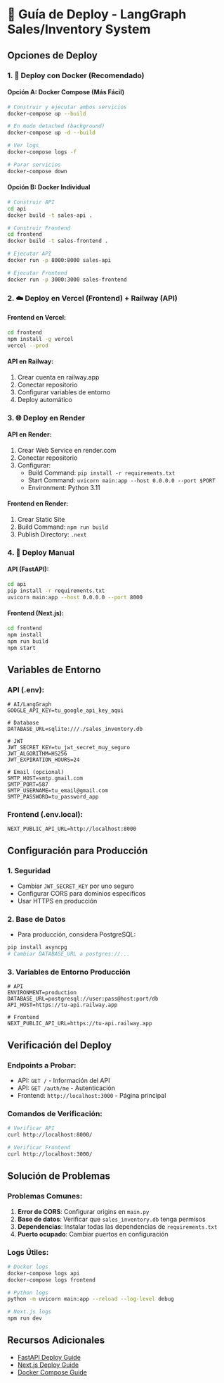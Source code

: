 # 🚀 Guía de Deploy - LangGraph Sales/Inventory System

## Opciones de Deploy

### 1. 🐳 Deploy con Docker (Recomendado)

#### Opción A: Docker Compose (Más Fácil)

```bash
# Construir y ejecutar ambos servicios
docker-compose up --build

# En modo detached (background)
docker-compose up -d --build

# Ver logs
docker-compose logs -f

# Parar servicios
docker-compose down
```

#### Opción B: Docker Individual

```bash
# Construir API
cd api
docker build -t sales-api .

# Construir Frontend
cd frontend
docker build -t sales-frontend .

# Ejecutar API
docker run -p 8000:8000 sales-api

# Ejecutar Frontend
docker run -p 3000:3000 sales-frontend
```

### 2. ☁️ Deploy en Vercel (Frontend) + Railway (API)

#### Frontend en Vercel:

```bash
cd frontend
npm install -g vercel
vercel --prod
```

#### API en Railway:

1. Crear cuenta en railway.app
2. Conectar repositorio
3. Configurar variables de entorno
4. Deploy automático

### 3. 🌐 Deploy en Render

#### API en Render:

1. Crear Web Service en render.com
2. Conectar repositorio
3. Configurar:
   - Build Command: `pip install -r requirements.txt`
   - Start Command: `uvicorn main:app --host 0.0.0.0 --port $PORT`
   - Environment: Python 3.11

#### Frontend en Render:

1. Crear Static Site
2. Build Command: `npm run build`
3. Publish Directory: `.next`

### 4. 🚀 Deploy Manual

#### API (FastAPI):

```bash
cd api
pip install -r requirements.txt
uvicorn main:app --host 0.0.0.0 --port 8000
```

#### Frontend (Next.js):

```bash
cd frontend
npm install
npm run build
npm start
```

## Variables de Entorno

### API (.env):

```env
# AI/LangGraph
GOOGLE_API_KEY=tu_google_api_key_aqui

# Database
DATABASE_URL=sqlite:///./sales_inventory.db

# JWT
JWT_SECRET_KEY=tu_jwt_secret_muy_seguro
JWT_ALGORITHM=HS256
JWT_EXPIRATION_HOURS=24

# Email (opcional)
SMTP_HOST=smtp.gmail.com
SMTP_PORT=587
SMTP_USERNAME=tu_email@gmail.com
SMTP_PASSWORD=tu_password_app
```

### Frontend (.env.local):

```env
NEXT_PUBLIC_API_URL=http://localhost:8000
```

## Configuración para Producción

### 1. Seguridad

- Cambiar `JWT_SECRET_KEY` por uno seguro
- Configurar CORS para dominios específicos
- Usar HTTPS en producción

### 2. Base de Datos

- Para producción, considera PostgreSQL:

```bash
pip install asyncpg
# Cambiar DATABASE_URL a postgres://...
```

### 3. Variables de Entorno Producción

```env
# API
ENVIRONMENT=production
DATABASE_URL=postgresql://user:pass@host:port/db
API_HOST=https://tu-api.railway.app

# Frontend
NEXT_PUBLIC_API_URL=https://tu-api.railway.app
```

## Verificación del Deploy

### Endpoints a Probar:

- API: `GET /` - Información del API
- API: `GET /auth/me` - Autenticación
- Frontend: `http://localhost:3000` - Página principal

### Comandos de Verificación:

```bash
# Verificar API
curl http://localhost:8000/

# Verificar Frontend
curl http://localhost:3000/
```

## Solución de Problemas

### Problemas Comunes:

1. **Error de CORS**: Configurar origins en `main.py`
2. **Base de datos**: Verificar que `sales_inventory.db` tenga permisos
3. **Dependencias**: Instalar todas las dependencias de `requirements.txt`
4. **Puerto ocupado**: Cambiar puertos en configuración

### Logs Útiles:

```bash
# Docker logs
docker-compose logs api
docker-compose logs frontend

# Python logs
python -m uvicorn main:app --reload --log-level debug

# Next.js logs
npm run dev
```

## Recursos Adicionales

- [FastAPI Deploy Guide](https://fastapi.tiangolo.com/deployment/)
- [Next.js Deploy Guide](https://nextjs.org/docs/deployment)
- [Docker Compose Guide](https://docs.docker.com/compose/)
